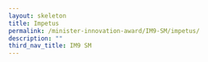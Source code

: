 ```yaml
---
layout: skeleton
title: Impetus
permalink: /minister-innovation-award/IM9-SM/impetus/
description: ""
third_nav_title: IM9 SM
---
```

